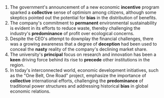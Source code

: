 1. The government's announcement of a new economic **incentive** program sparked a **collective** sense of optimism among citizens, although some skeptics pointed out the potential for **bias** in the distribution of benefits.
2. The company's commitment to **permanent** environmental sustainability is evident in its efforts to reduce waste, thereby challenging the industry's **predominance** of profit over ecological concerns.
3. Despite the CEO's attempt to downplay the financial challenges, there was a growing awareness that a degree of **deception** had been used to conceal the **nasty** reality of the company's declining market share.
4. The university's **principal** focus on research and innovation has been a **keen** driving force behind its rise to **precede** other institutions in the region.
5. In today's interconnected world, economic development initiatives, such as the "One Belt, One Road" project, emphasize the importance of **collective** international efforts, challenging the **predominance** of traditional power structures and addressing historical **bias** in global economic relations.